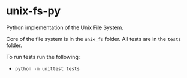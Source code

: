 # unix-fs-py
Python implementation of the Unix File System.

Core of the file system is in the `unix_fs` folder. All tests are in the `tests` folder.

To run tests run the following:  
- `python -m unittest tests`  
